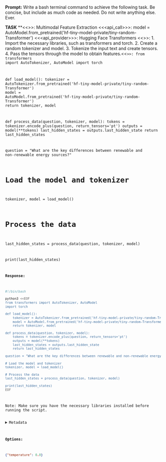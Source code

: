 **Prompt:**
Write a bash terminal command to achieve the following task.
Be concise, but include as much code as needed. Do not write anything else. Ever.

**TASK**
**<<<domain>>>: Multimodal Feature Extraction
<<<api_call>>>: model = AutoModel.from_pretrained('hf-tiny-model-private/tiny-random-Transformer')
<<<api_provider>>>: Hugging Face Transformers
<<<explanation>>>: 1. Import the necessary libraries, such as transformers and torch.
2. Create a random tokenizer and model.
3. Tokenize the input text and create tensors.
4. Pass the tensors through the model to obtain features.<<<code>>>:
from transformers import AutoTokenizer, AutoModel
import torch

def load_model():
    tokenizer = AutoTokenizer.from_pretrained('hf-tiny-model-private/tiny-random-Transformer')
    model = AutoModel.from_pretrained('hf-tiny-model-private/tiny-random-Transformer')
    return tokenizer, model

def process_data(question, tokenizer, model):
    tokens = tokenizer.encode_plus(question, return_tensors='pt')
    outputs = model(**tokens)
    last_hidden_states = outputs.last_hidden_state
    return last_hidden_states

question = "What are the key differences between renewable and non-renewable energy sources?"

# Load the model and tokenizer
tokenizer, model = load_model()

# Process the data
last_hidden_states = process_data(question, tokenizer, model)

print(last_hidden_states)


**Response:**
```bash
#!/bin/bash

python3 <<EOF
from transformers import AutoTokenizer, AutoModel
import torch

def load_model():
    tokenizer = AutoTokenizer.from_pretrained('hf-tiny-model-private/tiny-random-Transformer')
    model = AutoModel.from_pretrained('hf-tiny-model-private/tiny-random-Transformer')
    return tokenizer, model

def process_data(question, tokenizer, model):
    tokens = tokenizer.encode_plus(question, return_tensors='pt')
    outputs = model(**tokens)
    last_hidden_states = outputs.last_hidden_state
    return last_hidden_states

question = "What are the key differences between renewable and non-renewable energy sources?"

# Load the model and tokenizer
tokenizer, model = load_model()

# Process the data
last_hidden_states = process_data(question, tokenizer, model)

print(last_hidden_states)
EOF
```
Note: Make sure you have the necessary libraries installed before running the script.

<details><summary>Metadata</summary>

- Duration: 3950 ms
- Datetime: 2024-01-12T12:49:11.244172
- Model: gpt-3.5-turbo-0613

</details>

**Options:**
```json
{"temperature": 0.0}
```

